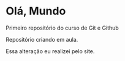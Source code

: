 # Olá, Mundo
 Primeiro repositório do curso de Git e Github

 Repositório criando em aula.
 
 Essa alteração eu realizei pelo site.
 
